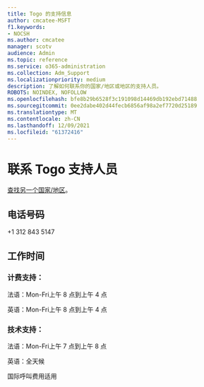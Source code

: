 ```yaml
---
title: Togo 的支持信息
author: cmcatee-MSFT
f1.keywords:
- NOCSH
ms.author: cmcatee
manager: scotv
audience: Admin
ms.topic: reference
ms.service: o365-administration
ms.collection: Adm_Support
ms.localizationpriority: medium
description: 了解如何联系你的国家/地区或地区的支持人员。
ROBOTS: NOINDEX, NOFOLLOW
ms.openlocfilehash: bfe8b29b6528f3c191098d14469db192ebd71488
ms.sourcegitcommit: 0ee2dabe402d44fecb6856af98a2ef7720d25189
ms.translationtype: MT
ms.contentlocale: zh-CN
ms.lasthandoff: 12/09/2021
ms.locfileid: "61372416"
---
```

# <a name="contact-support-for-togo"></a>联系 Togo 支持人员

[查找另一个国家/地区](../get-help-support.md)。

## <a name="phone-number"></a>电话号码
+1 312 843 5147

## <a name="hours"></a>工作时间
### <a name="billing-support"></a>计费支持：

法语：Mon-Fri上午 8 点到上午 4 点

英语：Mon-Fri上午 8 点到上午 4 点

### <a name="technical-support"></a>技术支持：

法语：Mon-Fri上午 7 点到上午 8 点

英语：全天候

国际呼叫费用适用
